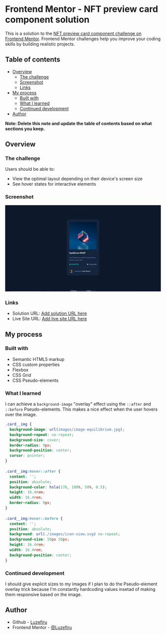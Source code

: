 # Frontend Mentor - NFT preview card component solution

This is a solution to the [NFT preview card component challenge on Frontend Mentor](https://www.frontendmentor.io/challenges/nft-preview-card-component-SbdUL_w0U). Frontend Mentor challenges help you improve your coding skills by building realistic projects. 

## Table of contents

- [Overview](#overview)
  - [The challenge](#the-challenge)
  - [Screenshot](#screenshot)
  - [Links](#links)
- [My process](#my-process)
  - [Built with](#built-with)
  - [What I learned](#what-i-learned)
  - [Continued development](#continued-development)
- [Author](#author)

**Note: Delete this note and update the table of contents based on what sections you keep.**

## Overview

### The challenge

Users should be able to:

- View the optimal layout depending on their device's screen size
- See hover states for interactive elements

### Screenshot

<img src="./screenshot.png">

### Links

- Solution URL: [Add solution URL here](https://your-solution-url.com)
- Live Site URL: [Add live site URL here](https://your-live-site-url.com)

## My process

### Built with

- Semantic HTML5 markup
- CSS custom properties
- Flexbox
- CSS Grid
- CSS Pseudo-elements

### What I learned

I can achieve a `background-image` "overlay" effect using the `::after` and `::before` Pseudo-elements. This makes a nice effect when the user hovers over the image.

```CSS
.card__img {
  background-image: url(images/image-equilibrium.jpg);
  background-repeat: no-repeat;
  background-size: cover;
  border-radius: 9px;
  background-position: center;
  cursor: pointer;
}

.card__img:hover::after {
  content: '';
  position: absolute;
  background-color: hsla(178, 100%, 50%, 0.5);
  height: 16.4rem;
  width: 16.4rem;
  border-radius: 9px;
}

.card__img:hover::before {
  content: '';
  position: absolute;
  background: url(./images/icon-view.svg) no-repeat;
  background-size: 50px 50px;
  height: 16.4rem;
  width: 16.4rem;
  background-position: center;
}
```

### Continued development

I should give explicit sizes to my images if I plan to do the Pseudo-element overlay trick because I'm constantly hardcoding values insetad of making them responsive based on the image.

## Author

- Github - [Luzefiru](https://github.com/Luzefiru)
- Frontend Mentor - [@Luzefiru](https://www.frontendmentor.io/profile/Luzefiru)